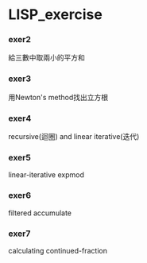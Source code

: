 # LISP_exercise

### **exer2**

給三數中取兩小的平方和

### **exer3**

用Newton's method找出立方根
### **exer4**

 recursive(迴圈) and linear iterative(迭代)
 
### **exer5**

linear-iterative expmod

### **exer6**

filtered accumulate

### **exer7**

calculating continued-fraction

